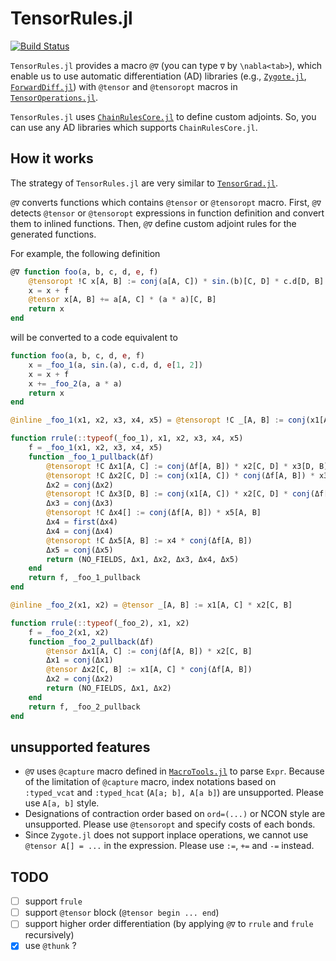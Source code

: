 # TensorRules.jl

[![Build Status](https://github.com/ho-oto/TensorRules.jl/workflows/CI/badge.svg)](https://github.com/ho-oto/TensorRules.jl/actions)

`TensorRules.jl` provides a macro `@∇` (you can type `∇` by `\nabla<tab>`), which
enable us to use automatic differentiation (AD) libraries (e.g.,
[`Zygote.jl`](https://github.com/FluxML/Zygote.jl),
[`ForwardDiff.jl`](https://github.com/JuliaDiff/ForwardDiff.jl))
with `@tensor` and `@tensoropt` macros in [`TensorOperations.jl`](https://github.com/Jutho/TensorOperations.jl).

`TensorRules.jl` uses [`ChainRulesCore.jl`](https://github.com/JuliaDiff/ChainRulesCore.jl) to define custom adjoints.
So, you can use any AD libraries which supports `ChainRulesCore.jl`.

## How it works

The strategy of `TensorRules.jl` are very similar to [`TensorGrad.jl`](https://github.com/mcabbott/TensorGrad.jl).

`@∇` converts functions which contains `@tensor` or `@tensoropt` macro.
First, `@∇` detects `@tensor` or `@tensoropt` expressions in function definition
and convert them to inlined functions.
Then, `@∇` define custom adjoint rules for the generated functions.

For example, the following definition

```julia
@∇ function foo(a, b, c, d, e, f)
    @tensoropt !C x[A, B] := conj(a[A, C]) * sin.(b)[C, D] * c.d[D, B] + d * e[1, 2][A, B]
    x = x + f
    @tensor x[A, B] += a[A, C] * (a * a)[C, B]
    return x
end
```

will be converted to a code equivalent to

```julia
function foo(a, b, c, d, e, f)
    x = _foo_1(a, sin.(a), c.d, d, e[1, 2])
    x = x + f
    x += _foo_2(a, a * a)
    return x
end

@inline _foo_1(x1, x2, x3, x4, x5) = @tensoropt !C _[A, B] := conj(x1[A, C]) * x2[C, D] * x3[D, B] + x4 * x5[A, B]

function rrule(::typeof(_foo_1), x1, x2, x3, x4, x5)
    f = _foo_1(x1, x2, x3, x4, x5)
    function _foo_1_pullback(Δf)
        @tensoropt !C Δx1[A, C] := conj(Δf[A, B]) * x2[C, D] * x3[D, B]
        @tensoropt !C Δx2[C, D] := conj(x1[A, C]) * conj(Δf[A, B]) * x3[D, B]
        Δx2 = conj(Δx2)
        @tensoropt !C Δx3[D, B] := conj(x1[A, C]) * x2[C, D] * conj(Δf[A, B])
        Δx3 = conj(Δx3)
        @tensoropt !C Δx4[] := conj(Δf[A, B]) * x5[A, B]
        Δx4 = first(Δx4)
        Δx4 = conj(Δx4)
        @tensoropt !C Δx5[A, B] := x4 * conj(Δf[A, B])
        Δx5 = conj(Δx5)
        return (NO_FIELDS, Δx1, Δx2, Δx3, Δx4, Δx5)
    end
    return f, _foo_1_pullback
end

@inline _foo_2(x1, x2) = @tensor _[A, B] := x1[A, C] * x2[C, B]

function rrule(::typeof(_foo_2), x1, x2)
    f = _foo_2(x1, x2)
    function _foo_2_pullback(Δf)
        @tensor Δx1[A, C] := conj(Δf[A, B]) * x2[C, B]
        Δx1 = conj(Δx1)
        @tensor Δx2[C, B] := x1[A, C] * conj(Δf[A, B])
        Δx2 = conj(Δx2)
        return (NO_FIELDS, Δx1, Δx2)
    end
    return f, _foo_2_pullback
end
```

## unsupported features

- `@∇` uses `@capture` macro defined in [`MacroTools.jl`](https://github.com/FluxML/MacroTools.jl)
to parse `Expr`. Because of the limitation of `@capture` macro,
index notations based on `:typed_vcat` and `:typed_hcat` (`A[a; b], A[a b]`)
are unsupported. Please use `A[a, b]` style.
- Designations of contraction order based on `ord=(...)` or NCON style are unsupported.
Please use `@tensoropt` and specify costs of each bonds.
- Since `Zygote.jl` does not support inplace operations, we cannot use `@tensor A[] = ...`
in the expression. Please use `:=`, `+=` and `-=` instead.

## TODO

- [ ] support `frule`
- [ ] support `@tensor` block (`@tensor begin ... end`)
- [ ] support higher order differentiation (by applying `@∇` to `rrule` and `frule` recursively)
- [x] use `@thunk` ?